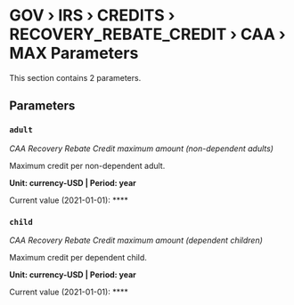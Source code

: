 # GOV › IRS › CREDITS › RECOVERY_REBATE_CREDIT › CAA › MAX Parameters

This section contains 2 parameters.

## Parameters

### `adult`
*CAA Recovery Rebate Credit maximum amount (non-dependent adults)*

Maximum credit per non-dependent adult.

**Unit: currency-USD | Period: year**

Current value (2021-01-01): ****


### `child`
*CAA Recovery Rebate Credit maximum amount (dependent children)*

Maximum credit per dependent child.

**Unit: currency-USD | Period: year**

Current value (2021-01-01): ****

